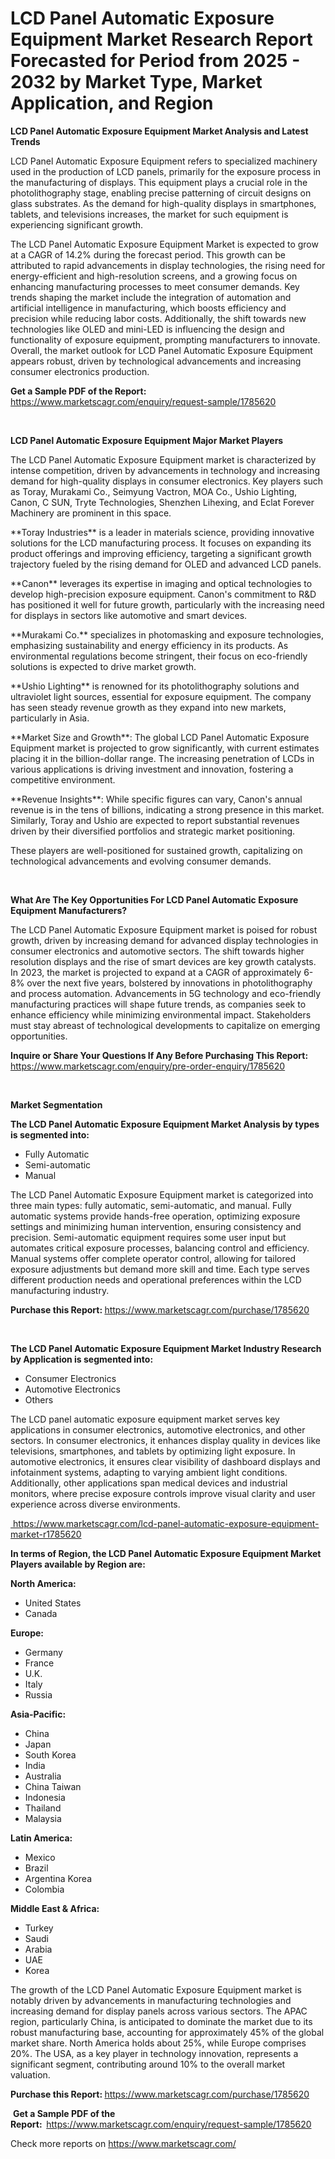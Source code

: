 <p><h1>LCD Panel Automatic Exposure Equipment Market Research Report Forecasted for Period from 2025 -  2032 by Market Type, Market Application, and Region</h1></p><p><strong>LCD Panel Automatic Exposure Equipment Market Analysis and Latest Trends</strong></p>
<p><p>LCD Panel Automatic Exposure Equipment refers to specialized machinery used in the production of LCD panels, primarily for the exposure process in the manufacturing of displays. This equipment plays a crucial role in the photolithography stage, enabling precise patterning of circuit designs on glass substrates. As the demand for high-quality displays in smartphones, tablets, and televisions increases, the market for such equipment is experiencing significant growth.</p><p>The LCD Panel Automatic Exposure Equipment Market is expected to grow at a CAGR of 14.2% during the forecast period. This growth can be attributed to rapid advancements in display technologies, the rising need for energy-efficient and high-resolution screens, and a growing focus on enhancing manufacturing processes to meet consumer demands. Key trends shaping the market include the integration of automation and artificial intelligence in manufacturing, which boosts efficiency and precision while reducing labor costs. Additionally, the shift towards new technologies like OLED and mini-LED is influencing the design and functionality of exposure equipment, prompting manufacturers to innovate. Overall, the market outlook for LCD Panel Automatic Exposure Equipment appears robust, driven by technological advancements and increasing consumer electronics production.</p></p>
<p><strong>Get a Sample PDF of the Report:&nbsp;</strong> <a href="https://www.marketscagr.com/enquiry/request-sample/1785620?utm_campaign=3440&utm_medium=2&utm_source=Github&utm_content=ia&utm_term=25032025&utm_id=lcd-panel-automatic-exposure-equipment">https://www.marketscagr.com/enquiry/request-sample/1785620</a></p>
<p>&nbsp;</p>
<p><strong>LCD Panel Automatic Exposure Equipment Major Market Players</strong></p>
<p><p>The LCD Panel Automatic Exposure Equipment market is characterized by intense competition, driven by advancements in technology and increasing demand for high-quality displays in consumer electronics. Key players such as Toray, Murakami Co., Seimyung Vactron, MOA Co., Ushio Lighting, Canon, C SUN, Tryte Technologies, Shenzhen Lihexing, and Eclat Forever Machinery are prominent in this space.</p><p>**Toray Industries** is a leader in materials science, providing innovative solutions for the LCD manufacturing process. It focuses on expanding its product offerings and improving efficiency, targeting a significant growth trajectory fueled by the rising demand for OLED and advanced LCD panels.</p><p>**Canon** leverages its expertise in imaging and optical technologies to develop high-precision exposure equipment. Canon's commitment to R&D has positioned it well for future growth, particularly with the increasing need for displays in sectors like automotive and smart devices.</p><p>**Murakami Co.** specializes in photomasking and exposure technologies, emphasizing sustainability and energy efficiency in its products. As environmental regulations become stringent, their focus on eco-friendly solutions is expected to drive market growth.</p><p>**Ushio Lighting** is renowned for its photolithography solutions and ultraviolet light sources, essential for exposure equipment. The company has seen steady revenue growth as they expand into new markets, particularly in Asia.</p><p>**Market Size and Growth**: The global LCD Panel Automatic Exposure Equipment market is projected to grow significantly, with current estimates placing it in the billion-dollar range. The increasing penetration of LCDs in various applications is driving investment and innovation, fostering a competitive environment.</p><p>**Revenue Insights**: While specific figures can vary, Canon's annual revenue is in the tens of billions, indicating a strong presence in this market. Similarly, Toray and Ushio are expected to report substantial revenues driven by their diversified portfolios and strategic market positioning.</p><p>These players are well-positioned for sustained growth, capitalizing on technological advancements and evolving consumer demands.</p></p>
<p>&nbsp;</p>
<p><strong>What Are The Key Opportunities For LCD Panel Automatic Exposure Equipment Manufacturers?</strong></p>
<p><p>The LCD Panel Automatic Exposure Equipment market is poised for robust growth, driven by increasing demand for advanced display technologies in consumer electronics and automotive sectors. The shift towards higher resolution displays and the rise of smart devices are key growth catalysts. In 2023, the market is projected to expand at a CAGR of approximately 6-8% over the next five years, bolstered by innovations in photolithography and process automation. Advancements in 5G technology and eco-friendly manufacturing practices will shape future trends, as companies seek to enhance efficiency while minimizing environmental impact. Stakeholders must stay abreast of technological developments to capitalize on emerging opportunities.</p></p>
<p><strong>Inquire or Share Your Questions If Any Before Purchasing This Report:</strong> <a href="https://www.marketscagr.com/enquiry/pre-order-enquiry/1785620?utm_campaign=3440&utm_medium=2&utm_source=Github&utm_content=ia&utm_term=25032025&utm_id=lcd-panel-automatic-exposure-equipment">https://www.marketscagr.com/enquiry/pre-order-enquiry/1785620</a></p>
<p>&nbsp;</p>
<p><strong>Market Segmentation</strong></p>
<p><strong>The LCD Panel Automatic Exposure Equipment Market Analysis by types is segmented into:</strong></p>
<p><ul><li>Fully Automatic</li><li>Semi-automatic</li><li>Manual</li></ul></p>
<p><p>The LCD Panel Automatic Exposure Equipment market is categorized into three main types: fully automatic, semi-automatic, and manual. Fully automatic systems provide hands-free operation, optimizing exposure settings and minimizing human intervention, ensuring consistency and precision. Semi-automatic equipment requires some user input but automates critical exposure processes, balancing control and efficiency. Manual systems offer complete operator control, allowing for tailored exposure adjustments but demand more skill and time. Each type serves different production needs and operational preferences within the LCD manufacturing industry.</p></p>
<p><strong>Purchase this Report:&nbsp;</strong><a href="https://www.marketscagr.com/purchase/1785620?utm_campaign=3440&utm_medium=2&utm_source=Github&utm_content=ia&utm_term=25032025&utm_id=lcd-panel-automatic-exposure-equipment">https://www.marketscagr.com/purchase/1785620</a></p>
<p>&nbsp;</p>
<p><strong>The LCD Panel Automatic Exposure Equipment Market Industry Research by Application is segmented into:</strong></p>
<p><ul><li>Consumer Electronics</li><li>Automotive Electronics</li><li>Others</li></ul></p>
<p><p>The LCD panel automatic exposure equipment market serves key applications in consumer electronics, automotive electronics, and other sectors. In consumer electronics, it enhances display quality in devices like televisions, smartphones, and tablets by optimizing light exposure. In automotive electronics, it ensures clear visibility of dashboard displays and infotainment systems, adapting to varying ambient light conditions. Additionally, other applications span medical devices and industrial monitors, where precise exposure controls improve visual clarity and user experience across diverse environments.</p></p>
<p><a href="https://www.marketscagr.com/lcd-panel-automatic-exposure-equipment-market-r1785620?utm_campaign=3440&utm_medium=2&utm_source=Github&utm_content=ia&utm_term=25032025&utm_id=lcd-panel-automatic-exposure-equipment">&nbsp;https://www.marketscagr.com/lcd-panel-automatic-exposure-equipment-market-r1785620</a></p>
<p><strong>In terms of Region, the LCD Panel Automatic Exposure Equipment Market Players available by Region are:</strong></p>
<p>
    <p> <strong> North America: </strong>
        <ul>
            <li>United States</li>
            <li>Canada</li>
        </ul>
        </p> 
    <p> <strong> Europe: </strong>
        <ul>
            <li>Germany</li>
            <li>France</li>
            <li>U.K.</li>
            <li>Italy</li>
            <li>Russia</li>
        </ul>
        </p> 
    <p> <strong> Asia-Pacific: </strong>
        <ul>
            <li>China</li>
            <li>Japan</li>
            <li>South Korea</li>
            <li>India</li>
            <li>Australia</li>
            <li>China Taiwan</li>
            <li>Indonesia</li>
            <li>Thailand</li>
            <li>Malaysia</li>
        </ul>
        </p> 
    <p> <strong> Latin America: </strong>
        <ul>
            <li>Mexico</li>
            <li>Brazil</li>
            <li>Argentina Korea</li>
            <li>Colombia</li>
        </ul>
        </p> 
    <p> <strong> Middle East & Africa: </strong>
        <ul>
            <li>Turkey</li>
            <li>Saudi</li>
            <li>Arabia</li>
            <li>UAE</li>
            <li>Korea</li>
        </ul>
    </p>
    </p>
<p><p>The growth of the LCD Panel Automatic Exposure Equipment market is notably driven by advancements in manufacturing technologies and increasing demand for display panels across various sectors. The APAC region, particularly China, is anticipated to dominate the market due to its robust manufacturing base, accounting for approximately 45% of the global market share. North America holds about 25%, while Europe comprises 20%. The USA, as a key player in technology innovation, represents a significant segment, contributing around 10% to the overall market valuation.</p></p>
<p><strong>Purchase this Report: </strong><a href="https://www.marketscagr.com/purchase/1785620?utm_campaign=3440&utm_medium=2&utm_source=Github&utm_content=ia&utm_term=25032025&utm_id=lcd-panel-automatic-exposure-equipment">https://www.marketscagr.com/purchase/1785620</a></p>
<p>&nbsp;<strong>Get a Sample PDF of the Report:&nbsp;&nbsp;</strong><a href="https://www.marketscagr.com/enquiry/request-sample/1785620?utm_campaign=3440&utm_medium=2&utm_source=Github&utm_content=ia&utm_term=25032025&utm_id=lcd-panel-automatic-exposure-equipment">https://www.marketscagr.com/enquiry/request-sample/1785620</a></p>
<p><strong></strong></p>
<p>Check more reports on <a href="https://www.marketscagr.com/?utm_campaign=3440&utm_medium=2&utm_source=Github&utm_content=ia&utm_term=25032025&utm_id=lcd-panel-automatic-exposure-equipment">https://www.marketscagr.com/</a></p>